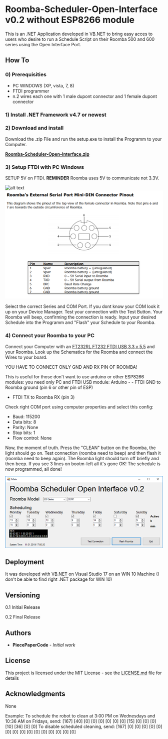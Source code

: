 # Roomba-Scheduler-Open-Interface v0.2 without ESP8266 module

This is an .NET Application developed in VB.NET to bring easy acces to users who desire to run a Schedule Script on their Roomba 500 and 600 series using the Open Interface Port.


## How To
 ### 0) Prerequisities
 - PC WINDOWS (XP, vista, 7, 8)
 - FTDI programmer
 - n.2 wires each one with 1 male dupont connector and 1 female dupont connector
 
 ### 1) Install .NET Framework v4.7 or newest

 ### 2) Download and install
Download the .zip File and run the setup.exe to install the Programm to your Computer.

[**Roomba-Scheduler-Open-Interface.zip**](https://github.com/PiecePaperCode/Roomba-Scheduler-Open-Interface/raw/master/Roomba%20Scheduler%20Open%20Interface.zip "Roomba-Scheduler-Open-Interface.zip")

 ### 3) Setup FTDI with PC Windows
SETUP 5V on FTDI.
**REMINDER** Roomba uses 5V to communicate not 3.3V.

![alt text](https://github.com/PiecePaperCode/Roomba-Scheduler-Open-Interface/blob/master/Pictures/Instruction_1.png)
![alt text](https://github.com/PiecePaperCode/Roomba-Scheduler-Open-Interface/blob/master/Pictures/Instruction_2.png)

Select the correct Series and COM Port. If you dont know your COM look it up on your Device Manager. Test your connection with the Test Button. Your Roomba will beep, confirming the connection is ready. Input your desired Schedule into the Programm and "Flash" your Schedule to your Roomba. 

### 4) Connect your Roomba to your PC
Connect your Computer with an [FT232RL FT232 FTDI USB 3.3 v 5,5](https://www.google.com/search?q=FT232RL+FT232+FTDI+USB+3.3+v+5,5&rlz=1C1MSIM_enCH735CH735&source=lnms&tbm=isch&sa=X&ved=0ahUKEwigkMv019nfAhUQaFAKHfb6A1sQ_AUIDigB&biw=2560&bih=1329) 
and your Roomba. Look up the Schematics for the Roomba and connect the Wires to your board. 

YOU HAVE TO CONNECT ONLY GND AND RX PIN OF ROOMBA!



This is useful for those don't want to use arduino or other ESP8266 modules: you need only PC and FTDI USB module:  Arduino - - FTDI GND to Roomba ground (pin 6 or other pin of ESP)
- FTDI TX to Roomba RX (pin 3)

Check right COM port using computer properties and select this config:
- Baud: 115200
- Data bits: 8
- Parity: None
- Stop bits: 1
- Flow control: None

Now, the moment of truth. Press the "CLEAN" button on the Roomba, the light should go on. Test connection (roomba need to beep) and then flash it (roomba need to beep again). The Roomba light should turn off briefly and then beep. If you see 3 lines on bootm-left all it's gone OK! The schedule is now programmed, all done!

![alt text](https://github.com/PiecePaperCode/Roomba-Scheduler-Open-Interface/blob/master/Pictures/Screenshot_1.PNG)



## Deployment

It was developed with VB.NET on Visual Studio 17 on an WIN 10 Machine (I don't be able to find right .NET  package for WIN 10)

## Versioning

0.1 Initial Release

0.2 Final Release

## Authors

* **PiecePaperCode** - *Initial work* 

## License

This project is licensed under the MIT License - see the [LICENSE.md](LICENSE.md) file for details

## Acknowledgments

None


Example:
To schedule the robot to clean at 3:00 PM on Wednesdays and 10:36 AM on Fridays, send: [167] [40] [0] [0] [0] [0] [0] [0] [15] [0] [0] [0] [10] [36] [0] [0]
To disable scheduled cleaning, send: [167] [0] [0] [0] [0] [0] [0] [0] [0] [0] [0] [0] [0] [0] [0] [0]
